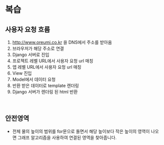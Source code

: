 # 복습

## 사용자 요청 흐름
1. http://www.oreumi.co.kr 을 DNS에서 주소를 받아옴
2. 브라우저가 해당 주소로 연결
3. Django 서버로 진입
4. 프로젝트 레벨 URL에서 사용자 요청 url 매칭
5. 앱 레벨 URL에서 사용자 요청 url 매칭
6. View 진입
7. Model에서 데이터 요청
8. 반환 받은 데이터로 template 렌더링
9. Django 서버가 렌더링 된 html 반환

<br>

## 안전영역
- 전체 물의 높이의 범위를 for문으로 돌면서 해당 높이보다 작은 높이의 영역이 나오면 그래프 알고리즘을 사용하여 연결된 영역을 찾아줍니다.